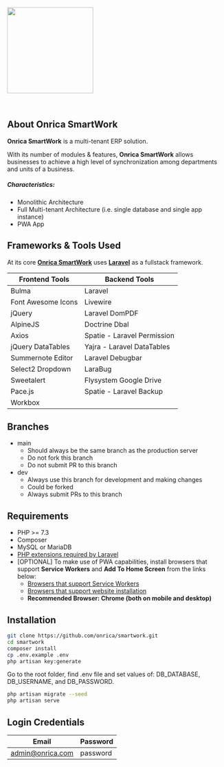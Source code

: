 <br/>

<p>
	<img src="https://onricatech.com/img/logo.png" width="200" />
</p>

<br/>

## About Onrica SmartWork

**Onrica SmartWork** is a multi-tenant ERP solution.

With its number of modules & features, **Onrica SmartWork** allows businesses to achieve a high level of synchronization among departments and units of a business.

##### Characteristics:

-   Monolithic Architecture
-   Full Multi-tenant Architecture (i.e. single database and single app instance)
-   PWA App

## Frameworks & Tools Used

At its core [**Onrica SmartWork**](https://onricatech.com/products/smartwork) uses [**Laravel**](https://laravel.com) as a fullstack framework.

| Frontend Tools     | Backend Tools               |
| ------------------ | --------------------------- |
| Bulma              | Laravel                     |
| Font Awesome Icons | Livewire                    |
| jQuery             | Laravel DomPDF              |
| AlpineJS           | Doctrine Dbal               |
| Axios              | Spatie - Laravel Permission |
| jQuery DataTables  | Yajra - Laravel DataTables  |
| Summernote Editor  | Laravel Debugbar            |
| Select2 Dropdown   | LaraBug                     |
| Sweetalert         | Flysystem Google Drive      |
| Pace.js            | Spatie - Laravel Backup     |
| Workbox            |                             |

## Branches

-   main
    -   Should always be the same branch as the production server
    -   Do not fork this branch
    -   Do not submit PR to this branch
-   dev
    -   Always use this branch for development and making changes
    -   Could be forked
    -   Always submit PRs to this branch

## Requirements

-   PHP >= 7.3
-   Composer
-   MySQL or MariaDB
-   [PHP extensions required by Laravel](https://laravel.com/docs/8.x/deployment#server-requirements)
-   [OPTIONAL] To make use of PWA capabilities, install browsers that support **Service Workers** and **Add To Home Screen** from the links below:
    -   [Browsers that support Service Workers](https://caniuse.com/?search=service%20worker)
    -   [Browsers that support website installation](https://caniuse.com/?search=a2hs)
    -   **Recommended Browser: Chrome (both on mobile and desktop)**

## Installation

```bash
git clone https://github.com/onrica/smartwork.git
cd smartwork
composer install
cp .env.example .env
php artisan key:generate
```

Go to the root folder, find .env file and set values of: DB_DATABASE, DB_USERNAME, and DB_PASSWORD.

```bash
php artisan migrate --seed
php artisan serve
```

## Login Credentials

| Email            | Password |
| ---------------- | -------- |
| admin@onrica.com | password |
